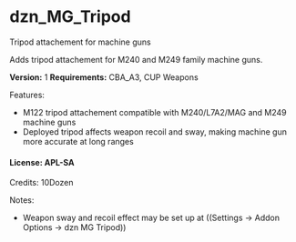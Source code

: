 # dzn_MG_Tripod
Tripod attachement for machine guns

Adds tripod attachement for M240 and M249 family machine guns.

**Version:** 1
**Requirements:** CBA_A3, CUP Weapons

Features:
- M122 tripod attachement compatible with M240/L7A2/MAG and M249 machine guns
- Deployed tripod affects weapon recoil and sway, making machine gun more accurate at long ranges

#### License: APL-SA

Credits:
10Dozen

Notes:
- Weapon sway and recoil effect may be set up at ((Settings -> Addon Options -> dzn MG Tripod))
